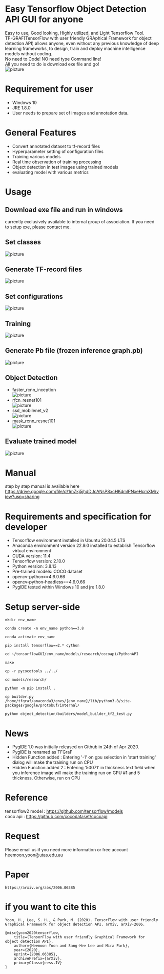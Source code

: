 # Easy Tensorflow Object Detection API GUI for anyone
Easy to use, Good looking, Highly utilized, and Light Tensorflow Tool.\
TF-GRAF(TensorFlow with user friendly GRAphical Framework for object detection API) allows anyone, even without any previous knowledge of deep learning frameworks, to design, train and deploy machine intelligence models without coding.\
No need to Code! NO need type Command line!\
All you need to do is download exe file and go!\
![picture](https://github.com/boguss1225/ObjectDetectionGUI/blob/master/screenshot/Detect_faster_rccn_inception.png)

# Requirement for user
* Windows 10
* JRE 1.8.0
* User needs to prepare set of images and annotation data.

# General Features
* Convert annotated dataset to tf-record files 
* Hyperparameter setting of configuration files
* Training various models
* Real time observation of training processing
* Object detection in test images using trained models
* evaluating model with various metrics

# Usage
## Download exe file and run in windows
currently exclusively available to internal group of association.
If you need to setup exe, please contact me.

## Set classes
![picture](https://github.com/boguss1225/ObjectDetectionGUI/blob/master/screenshot/step1setclasses.PNG)

## Generate TF-record files
![picture](https://github.com/boguss1225/ObjectDetectionGUI/blob/master/screenshot/step2-GenerateTFrecord.PNG)

## Set configurations
![picture](https://github.com/boguss1225/ObjectDetectionGUI/blob/master/screenshot/configuration.PNG)

## Training
![picture](https://github.com/boguss1225/ObjectDetectionGUI/blob/master/screenshot/Train-finished.PNG)

## Generate Pb file (frozen inference graph.pb)
![picture](https://github.com/boguss1225/ObjectDetectionGUI/blob/master/screenshot/convertCKPT-result2.PNG)

## Object Detection
* faster_rcnn_inception\
![picture](https://github.com/boguss1225/ObjectDetectionGUI/blob/master/screenshot/Detect_faster_rccn_inception.png)
* rfcn_resnet101\
![picture](https://github.com/boguss1225/ObjectDetectionGUI/blob/master/screenshot/Detect_rfcn_resnet101.png)
* ssd_mobilenet_v2\
![picture](https://github.com/boguss1225/ObjectDetectionGUI/blob/master/screenshot/Detect_ssd_mobilenet_v2.png)
* mask_rcnn_resnet101\
![picture](https://github.com/boguss1225/ObjectDetectionGUI/blob/master/screenshot/Detect_mask_rccn_resnet101.png)

## Evaluate trained model
![picture](https://github.com/boguss1225/ObjectDetectionGUI/blob/master/screenshot/eval_model-finished.PNG)

# Manual
step by step manual is available here\
https://drive.google.com/file/d/1mZkj5jhdDJcANsP8xcHKdmlPNxeHcmXM/view?usp=sharing

# Requirements and specification for developer
* Tensorflow environment installed in Ubuntu 20.04.5 LTS
* Anaconda environment version 22.9.0 installed to establish Tensorflow virtual environment
* CUDA version: 11.4
* Tensorflow version: 2.10.0
* Python version: 3.8.13
* Pre-trained models: COCO dataset
* opencv-python==4.6.0.66
* opencv-python-headless==4.6.0.66
* PygIDE tested within Windows 10 and jre 1.8.0


# Setup server-side
~~~
mkdir env_name
~~~
~~~
conda create -n env_name python==3.8
~~~
~~~
conda activate env_name
~~~
~~~
pip install tensorflow==2.* cython
~~~
~~~
cd ~/tensorflowGUI/env_name/models/research/cocoapi/PythonAPI
~~~
~~~
make
~~~
~~~
cp -r pycocotools ../../
~~~
~~~
cd models/research/
~~~
~~~
python -m pip install .
~~~
~~~
cp builder.py /home/tfgraf/anaconda3/envs/{env_name}/lib/python3.8/site-packages/google/protobuf/internal/
~~~
~~~
python object_detection/builders/model_builder_tf2_test.py
~~~

# News
- PygIDE 1.0 was initially released on Github in 24th of Apr 2020.
- PygIDE is renamed as TFGraF
- Hidden Function added : Entering '-1' on gpu selection in 'start training' dialog will make the training run on CPU
- Hidden Function added 2 : Entering '50071' in thickness text field when you inference image will make the training run on GPU #1 and 5 thickness. Otherwise, run on CPU

# Reference
tensorflow2 model : https://github.com/tensorflow/models \
coco api : https://github.com/cocodataset/cocoapi
# Request
Please email us if you need more information or free account\
heemoon.yoon@utas.edu.au

# Paper
~~~
https://arxiv.org/abs/2006.06385
~~~

# if you want to cite this
~~~
Yoon, H., Lee, S. H., & Park, M. (2020). TensorFlow with user friendly Graphical Framework for object detection API. arXiv, arXiv-2006.
~~~
~~~
@misc{yoon2020tensorflow,
    title={TensorFlow with user friendly Graphical Framework for object detection API},
    author={Heemoon Yoon and Sang-Hee Lee and Mira Park},
    year={2020},
    eprint={2006.06385},
    archivePrefix={arXiv},
    primaryClass={eess.IV}
}
~~~
